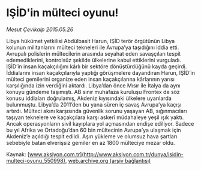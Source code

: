 # IŞİD'in mülteci oyunu!

*Mesut Çevikalp 2015.05.26*

<div class="pNewsDetailMainContent" itemprop="articleBody">
 <p>
  Libya hükümet yetkilisi Abdülbasit Harun, IŞİD terör örgütünün Libya kolunun militanlarını mülteci tekneleri ile Avrupa’ya taşıdığını iddia etti. Avrupalı polislerin mültecilerin arasında seyahat eden savaşçıları tespit edemediklerini, kontrolsüz şekilde ülkelerine kabul ettiklerini vurguladı. IŞİD’in insan kaçakçılığını kârlı bir sektöre dönüştürdüğünü kayda geçirdi. İddialarını insan kaçakçılarıyla yaptığı görüşmelere dayandıran Harun, IŞİD’in mülteci gemilerini organize eden insan kaçakçılarına kârlarının yarısı karşılığında izin verdiğini aktardı. Libya’dan önce Mısır ile İtalya da aynı konuyu gündeme taşımıştı. AB sınır muhafaza kuruluşu Frontex de söz konusu iddiaları doğrulamış, Akdeniz kıyısındaki ülkelere uyarılarda bulunmuştu. Libya’da 2011’den bu yana süren iç savaş Avrupa’ya kaçışı artırdı. Mülteci akını karşısında güvenlik sorunu yaşayan AB, sığınmacıları taşıyan teknelere ve kaçakçılara karşı askerî müdahaleye yeşil ışık yaktı. Ancak operasyonların sivil kayıplara yol açmasından endişe ediliyor. Sadece bu yıl Afrika ve Ortadoğu’dan 60 bin mültecinin Avrupa’ya ulaşmak için Akdeniz’e açıldığı tespit edildi. Aşırı yükleme ve olumsuz hava şartları sebebiyle batan elverişsiz gemiler en az 1800 mülteciye mezar oldu.
 </p>
</div>


Kaynak: [www.aksiyon.com.tr](http://www.aksiyon.com.tr/dunya/isidin-multeci-oyunu_550998), [web.archive.org (arşiv bağlantısı)](http://web.archive.org/web/20150719020919/http://www.aksiyon.com.tr/dunya/isidin-multeci-oyunu_550998)
